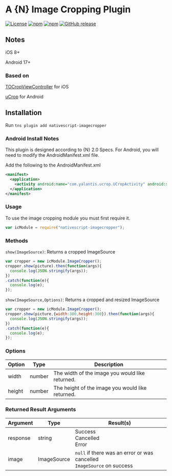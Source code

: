 <!--
@Author: Brian Thurlow <bthurlow>
@Date:   03/29/2016 03:41:05 PM
@Last modified by:   Brian Thurlow
@Last modified time: 04/01/2016 11:52:29 AM
-->

# A {N} Image Cropping Plugin

[![License](https://img.shields.io/badge/License-MIT-blue.svg?style=flat)](http://choosealicense.com/licenses/mit/) [![npm](https://img.shields.io/npm/v/nativescript-imagecropper.svg)](https://www.npmjs.com/package/nativescript-imagecropper) [![npm](https://img.shields.io/npm/dt/nativescript-imagecropper.svg?label=npm%20downloads)](https://www.npmjs.com/package/nativescript-imagecropper) [![GitHub release](https://img.shields.io/github/release/bthurlow/nativescript-imagecropper.svg)](https://github.com/bthurlow/nativescript-imagecropper)

## Notes

iOS 8+

Android 17+

### Based on

[TOCropViewController](https://github.com/TimOliver/TOCropViewController) for iOS

[uCrop](https://github.com/Yalantis/uCrop) for Android

## Installation

Run `tns plugin add nativescript-imagecropper`

### Android Install Notes

This plugin is designed according to {N} 2.0 Specs. For Android, you will need to modify the AndroidManifest.xml file.

Add the following to the AndroidManifest.xml

```xml
<manifest>
  <application>
    <activity android:name="com.yalantis.ucrop.UCropActivity" android:screenOrientation="portrait"/>
  </application>
</manifest>
```

### Usage

To use the image cropping module you must first require it.

```js
var icModule = require("nativescript-imagecropper");
```

### Methods

`show(ImageSource)`: Returns a cropped ImageSource

```js
var cropper = new icModule.ImageCropper();
cropper.show(picture).then(function(args){
  console.log(JSON.stringify(args));
})
.catch(function(e){
  console.log(e);
});
```

`show(ImageSource,Options)`: Returns a cropped and resized ImageSource

```js
var cropper = new icModule.ImageCropper();
cropper.show(picture,{width:300,height:300}).then(function(args){
  console.log(JSON.stringify(args));
})
.catch(function(e){
  console.log(e);
});
```

### Options

Option | Type   | Description
------ | ------ | ------------------------------------------------
width  | number | The width of the image you would like returned.
height | number | The height of the image you would like returned.

### Returned Result Arguments

Argument | Type        | Result(s)
-------- | ----------- | --------------------------------------------------------------------------
response | string      | Success<br/>Cancelled<br/>Error
image    | ImageSource | `null` if there was an error or was cancelled<br/>`ImageSource` on success
